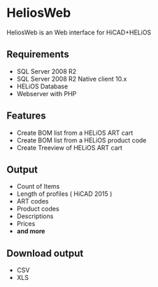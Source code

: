 # HeliosWeb

HeliosWeb is an Web interface for HiCAD+HELiOS

## Requirements 
* SQL Server 2008 R2
* SQL Server 2008 R2 Native client 10.x
* HELiOS Database
* Webserver with PHP

## Features
* Create BOM list from a HELiOS ART cart
* Create BOM list from a HELiOS product code
* Create Treeview of HELiOS ART cart

## Output
* Count of Items
* Length of profiles ( HiCAD 2015 )
* ART codes
* Product codes
* Descriptions
* Prices
* **and more**

## Download output
* CSV
* XLS